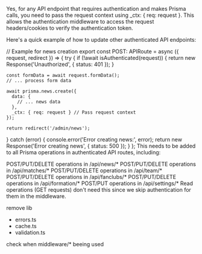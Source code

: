 Yes, for any API endpoint that requires authentication and makes Prisma calls, you need to pass the request context using _ctx: { req: request }. This allows the authentication middleware to access the request headers/cookies to verify the authentication token.

Here's a quick example of how to update other authenticated API endpoints:


// Example for news creation
export const POST: APIRoute = async ({ request, redirect }) => {
  try {
    if (!await isAuthenticated(request)) {
      return new Response('Unauthorized', { status: 401 });
    }

    const formData = await request.formData();
    // ... process form data

    await prisma.news.create({
      data: {
        // ... news data
      },
      _ctx: { req: request } // Pass request context
    });

    return redirect('/admin/news');
  } catch (error) {
    console.error('Error creating news:', error);
    return new Response('Error creating news', { status: 500 });
  }
};
This needs to be added to all Prisma operations in authenticated API routes, including:

POST/PUT/DELETE operations in /api/news/*
POST/PUT/DELETE operations in /api/matches/*
POST/PUT/DELETE operations in /api/team/*
POST/PUT/DELETE operations in /api/fanclubs/*
POST/PUT/DELETE operations in /api/formation/*
POST/PUT operations in /api/settings/*
Read operations (GET requests) don't need this since we skip authentication for them in the middleware.



remove lib
- errors.ts
- cache.ts
- validation.ts 

check when middleware/* beeing used